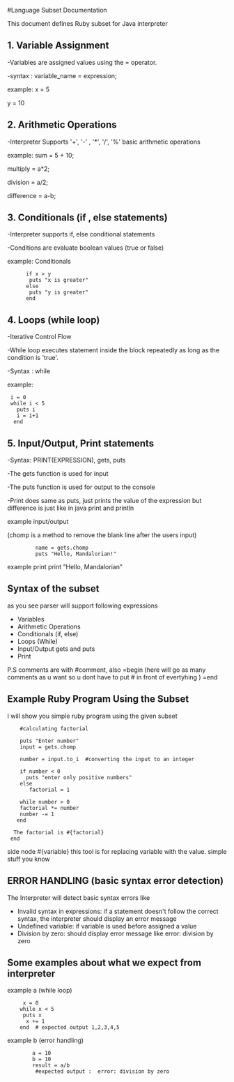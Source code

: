 #Language Subset Documentation

This document defines Ruby subset for Java interpreter

 ## 1. Variable Assignment
-Variables are assigned values using the = operator.

-syntax : variable_name = expression;

example: x = 5 

y = 10 

## 2. Arithmetic Operations
 -Interpreter Supports '+', '-' , '*', '/', '%' basic arithmetic operations
 
example: sum = 5 + 10;

multiply = a*2;

division = a/2;

difference = a-b;

## 3. Conditionals (if , else statements)
-Interpreter supports if, else conditional statements

-Conditions are evaluate boolean values (true or false)

example:  Conditionals
           
          if x > y
           puts "x is greater"
          else
           puts "y is greater"
          end

## 4. Loops (while loop)
-Iterative Control Flow 

-While loop executes statement inside the block repeatedly as long as the condition is 'true'.

-Syntax : while

example:

     i = 0
     while i < 5
       puts i           
       i = i+1
      end

## 5. Input/Output, Print statements
-Syntax: PRINT(EXPRESSION), gets, puts

-The gets function is used for  input

-The puts function is used for output to the console

-Print does same as puts, just prints the value of the expression but difference is just like in java print and println

example input/output

(chomp is a method to remove the blank line after the users input)
     
             name = gets.chomp 
             puts "Hello, Mandalorian!"

example print 
          print "Hello, Mandalorian"

## Syntax of the subset

as you see parser will support following expressions
 
- Variables
- Arithmetic Operations
- Conditionals (if, else) 
- Loops (While)
- Input/Output gets and puts
- Print

P.S comments are with #comment, also =begin (here will go as many comments as u want so u dont have to put # in front of evertyhing ) =end
 
## Example Ruby Program Using the Subset

 I will show you simple ruby program using the given subset

        #calculating factorial
        
        puts "Enter number"
        input = gets.chomp
        
        number = input.to_i  #converting the input to an integer
        
        if number < 0
          puts "enter only positive numbers"
        else
           factorial = 1

        while number > 0 
        factorial *= number
        number -= 1
       end 

      The factorial is #{factorial}
     end
 
side node #{variable} this tool is for replacing variable with the value. simple stuff you know

## ERROR HANDLING (basic syntax error detection)
   The Interpreter will detect basic syntax errors like
    
-  Invalid syntax in expressions: if a statement doesn't follow the correct syntax, the interpreter should display an error message
-  Undefined variable: if variable is used before assigned a value 
-  Division by zero: should display error message like error: division by zero

## Some examples about what we expect from interpreter

example a (while loop)
 
         x = 0
        while x < 5
         puts x
          x += 1
        end  # expected output 1,2,3,4,5

  
example b (error handling)
          
            a = 10
            b = 10 
            result = a/b 
             #expected output :  error: division by zero


     
          
           
        
 
